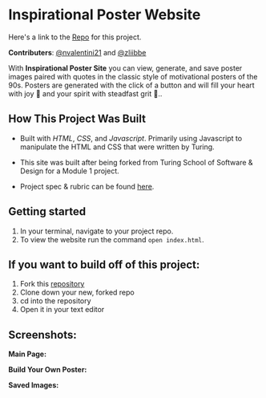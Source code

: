 # Inspirational Poster Website

Here's a link to the [Repo](https://github.com/nvalentini21/inspiration-poster-project) for this project.

**Contributers**: [@nvalentini21](https://github.com/nvalentini21) and [@zliibbe](https://github.com/zliibbe/)



With **Inspirational Poster Site** you can view, generate, and save poster images paired with quotes in the classic style of motivational posters of the 90s. Posters are generated with the click of a button and will fill your heart with joy 🥰 and your spirit with steadfast grit 💪..

## How This Project Was Built
* Built with *HTML*, *CSS*, and *Javascript*. Primarily using Javascript to manipulate the HTML and CSS that were written by Turing.

* This site was built after being forked from Turing School of Software & Design for a Module 1 project.

* Project spec & rubric can be found [here](https://frontend.turing.io/projects/module-1/hang-in-there.html).

## Getting started
1. In your terminal, navigate to your project repo.
2. To view the website run the command `open index.html`.

## If you want to build off of this project:

1. Fork this [repository](https://github.com/nvalentini21/inspiration-poster-project)
2. Clone down your new, forked repo
3. cd into the repository
4. Open it in your text editor

## Screenshots:

**Main Page:**

**Build Your Own Poster:**

**Saved Images:**
